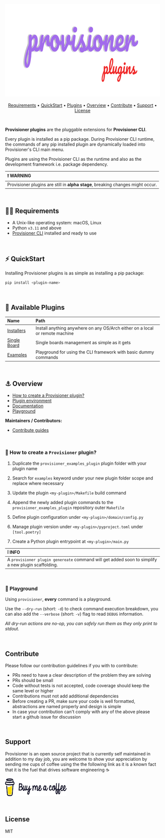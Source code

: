 <h3 align="center" id="provisioner-logo"><img src="assets/provisioner-plugins.svg" height="300"></h3>

<p align="center">
  <a href="#requirements">Requirements</a> •
  <a href="#quickstart">QuickStart</a> •
  <a href="#available-plugins">Plugins</a> •
  <a href="#overview">Overview</a> •
  <a href="#contribute">Contribute</a> •
  <a href="#support">Support</a> •
  <a href="#license">License</a>
</p>
<br>

**Provisioner plugins** are the pluggable extensions for **Provisioner CLI**. 

Every plugin is installed as a pip package. During Provisioner CLI runtime, the commands of any pip installed plugin are dynamically loaded into Provisioner's CLI main menu.

Plugins are using the Provisioner CLI as the runtime and also as the development framework i.e. package dependency.

| :heavy_exclamation_mark: WARNING |
| :--------------------------------------- |
| Provisioner plugins are still in **alpha stage**, breaking changes might occur. |

<br>

<h2 id="requirements">🏴‍☠️ Requirements</h2>

- A Unix-like operating system: macOS, Linux
- Python `v3.11` and above
- [Provisioner CLI](https://github.com/ZachiNachshon/provisioner) installed and ready to use

<br>

<h2 id="quickstart">⚡️ QuickStart</h2>

Installing Provisioner plugins is as simple as installing a pip package:

```bash
pip install <plugin-name>
```

<br>

<h2 id="available-plugins">🔌 Available Plugins</h2>

| Name        | Path |
| :---        |:---  | 
| [Installers](./provisioner_installers_plugin/)  | Install anything anywhere on any OS/Arch either on a local or remote machine | 
| [Single Board](./provisioner_single_board_plugin)     | Single boards management as simple as it gets | 
| [Examples](./provisioner_examples_plugin)     | Playground for using the CLI framework with basic dummy commands | 

<br>

<h2 id="overview">⚓️ Overview</h2>

- [How to create a Provisioner plugin?](#how-create-plugin)
- [Plugin environment](#plugin-environment)
- [Documentation](#documentation)
- [Playground](#playground)

**Maintainers / Contributors:**

- [Contribute guides](https://add.contribute.guide.com)

<br>

<h3 id="how-create-plugin">🔨 How to create a <code>Provisioner</code> plugin?</h3>

1. Duplicate the `provisioner_examples_plugin` plugin folder with your plugin name

1. Search for `examples` keyword under your new plugin folder scope and replace where necessary

1. Update the plugin `<my-plugin>/Makefile` build command

1. Append the newly added plugin commands to the `provisioner_examples_plugin` repository outer `Makefile`

1. Define plugin configuration under `<my-plugin>/domain/config.py`

1. Manage plugin version under `<my-plugin>/pyproject.toml` under `[tool.poetry]`

1. Create a Python plugin entrypoint at `<my-plugin>/main.py`

| ❕ INFO |
| :--------------------------------------- |
| A `provisioner plugin genereate` command will get added soon to simplify a new plugin scaffolding. |

<br>

<h3 id="playground">🐳 Playground</h3>

Using `provisioner`, **every** command is a playground.

Use the `--dry-run` (short: `-d`) to check command execution breakdown, you can also add the `--verbose` (short: `-v`) flag to read `DEBUG` information. 

*All dry-run actions are no-op, you can safely run them as they only print to stdout.*

<br>

<h2 id="contribute">Contribute</h2>

Please follow our contribution guidelines if you with to contribute:

* PRs need to have a clear description of the problem they are solving
* PRs should be small
* Code without tests is not accepted, code coverage should keep the same level or higher
* Contributions must not add additional dependencies
* Before creating a PR, make sure your code is well formatted, abstractions are named properly and design is simple
* In case your contribution can't comply with any of the above please start a github issue for discussion

<br>

<h2 id="support">Support</h2>

Provisioner is an open source project that is currently self maintained in addition to my day job, you are welcome to show your appreciation by sending me cups of coffee using the the following link as it is a known fact that it is the fuel that drives software engineering ☕

<a href="https://www.buymeacoffee.com/ZachiNachshon" target="_blank"><img src="./assets/bmc-orig.svg" height="57" width="200" alt="Buy Me A Coffee"></a>

<br>

<h2 id="license">License</h2>

MIT

